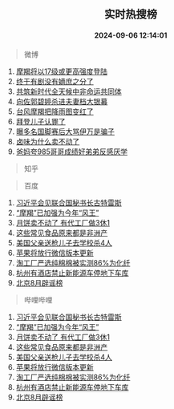 <div align="center"><h2>实时热搜榜</h2><h4>2024-09-06 12:14:01</h4></div>

> 微博  

1. [摩羯将以17级或更高强度登陆](https://s.weibo.com/weibo?q=%23%E6%91%A9%E7%BE%AF%E5%B0%86%E4%BB%A517%E7%BA%A7%E6%88%96%E6%9B%B4%E9%AB%98%E5%BC%BA%E5%BA%A6%E7%99%BB%E9%99%86%23&t=31&band_rank=1&Refer=top)<br />
2. [终于有剧没有嫡庶之分了](https://s.weibo.com/weibo?q=%E7%BB%88%E4%BA%8E%E6%9C%89%E5%89%A7%E6%B2%A1%E6%9C%89%E5%AB%A1%E5%BA%B6%E4%B9%8B%E5%88%86%E4%BA%86&t=31&band_rank=2&Refer=top)<br />
3. [共筑新时代全天候中非命运共同体](https://s.weibo.com/weibo?q=%23%E5%85%B1%E7%AD%91%E6%96%B0%E6%97%B6%E4%BB%A3%E5%85%A8%E5%A4%A9%E5%80%99%E4%B8%AD%E9%9D%9E%E5%91%BD%E8%BF%90%E5%85%B1%E5%90%8C%E4%BD%93%23&t=31&band_rank=3&Refer=top)<br />
4. [向佐郭碧婷杀进夫妻档大银幕](https://s.weibo.com/weibo?q=%E5%90%91%E4%BD%90%E9%83%AD%E7%A2%A7%E5%A9%B7%E6%9D%80%E8%BF%9B%E5%A4%AB%E5%A6%BB%E6%A1%A3%E5%A4%A7%E9%93%B6%E5%B9%95&t=31&band_rank=4&Refer=top)<br />
5. [台风摩羯把降雨图变红了](https://s.weibo.com/weibo?q=%23%E5%8F%B0%E9%A3%8E%E6%91%A9%E7%BE%AF%E6%8A%8A%E9%99%8D%E9%9B%A8%E5%9B%BE%E5%8F%98%E7%BA%A2%E4%BA%86%23&t=31&band_rank=5&Refer=top)<br />
6. [拜登儿子认罪了](https://s.weibo.com/weibo?q=%23%E6%8B%9C%E7%99%BB%E5%84%BF%E5%AD%90%E8%AE%A4%E7%BD%AA%E4%BA%86%23&t=31&band_rank=6&Refer=top)<br />
7. [曝多名国脚赛后大骂伊万是骗子](https://s.weibo.com/weibo?q=%23%E6%9B%9D%E5%A4%9A%E5%90%8D%E5%9B%BD%E8%84%9A%E8%B5%9B%E5%90%8E%E5%A4%A7%E9%AA%82%E4%BC%8A%E4%B8%87%E6%98%AF%E9%AA%97%E5%AD%90%23&t=31&band_rank=7&Refer=top)<br />
8. [卤味为什么卖不动了](https://s.weibo.com/weibo?q=%23%E5%8D%A4%E5%91%B3%E4%B8%BA%E4%BB%80%E4%B9%88%E5%8D%96%E4%B8%8D%E5%8A%A8%E4%BA%86%23&t=31&band_rank=8&Refer=top)<br />
9. [爸妈夸985哥哥成绩好弟弟反感厌学](https://s.weibo.com/weibo?q=%23%E7%88%B8%E5%A6%88%E5%A4%B8985%E5%93%A5%E5%93%A5%E6%88%90%E7%BB%A9%E5%A5%BD%E5%BC%9F%E5%BC%9F%E5%8F%8D%E6%84%9F%E5%8E%8C%E5%AD%A6%23&t=31&band_rank=9&Refer=top)<br />

> 知乎  


> 百度  

1. [习近平会见联合国秘书长古特雷斯](https://www.baidu.com/s?wd=%E4%B9%A0%E8%BF%91%E5%B9%B3%E4%BC%9A%E8%A7%81%E8%81%94%E5%90%88%E5%9B%BD%E7%A7%98%E4%B9%A6%E9%95%BF%E5%8F%A4%E7%89%B9%E9%9B%B7%E6%96%AF&sa=fyb_news&rsv_dl=fyb_news)<br />
2. [“摩羯”已加强为今年“风王”](https://www.baidu.com/s?wd=%E2%80%9C%E6%91%A9%E7%BE%AF%E2%80%9D%E5%B7%B2%E5%8A%A0%E5%BC%BA%E4%B8%BA%E4%BB%8A%E5%B9%B4%E2%80%9C%E9%A3%8E%E7%8E%8B%E2%80%9D&sa=fyb_news&rsv_dl=fyb_news)<br />
3. [月饼卖不动了 有代工厂做3休1](https://www.baidu.com/s?wd=%E6%9C%88%E9%A5%BC%E5%8D%96%E4%B8%8D%E5%8A%A8%E4%BA%86+%E6%9C%89%E4%BB%A3%E5%B7%A5%E5%8E%82%E5%81%9A3%E4%BC%911&sa=fyb_news&rsv_dl=fyb_news)<br />
4. [这些常见食品原来都是非洲产](https://www.baidu.com/s?wd=%E8%BF%99%E4%BA%9B%E5%B8%B8%E8%A7%81%E9%A3%9F%E5%93%81%E5%8E%9F%E6%9D%A5%E9%83%BD%E6%98%AF%E9%9D%9E%E6%B4%B2%E4%BA%A7&sa=fyb_news&rsv_dl=fyb_news)<br />
5. [美国父亲送枪儿子去学校杀4人](https://www.baidu.com/s?wd=%E7%BE%8E%E5%9B%BD%E7%88%B6%E4%BA%B2%E9%80%81%E6%9E%AA%E5%84%BF%E5%AD%90%E5%8E%BB%E5%AD%A6%E6%A0%A1%E6%9D%804%E4%BA%BA&sa=fyb_news&rsv_dl=fyb_news)<br />
6. [苹果将放行微信版本更新](https://www.baidu.com/s?wd=%E8%8B%B9%E6%9E%9C%E5%B0%86%E6%94%BE%E8%A1%8C%E5%BE%AE%E4%BF%A1%E7%89%88%E6%9C%AC%E6%9B%B4%E6%96%B0&sa=fyb_news&rsv_dl=fyb_news)<br />
7. [淘工厂严选纯棉棉被实测86%为化纤](https://www.baidu.com/s?wd=%E6%B7%98%E5%B7%A5%E5%8E%82%E4%B8%A5%E9%80%89%E7%BA%AF%E6%A3%89%E6%A3%89%E8%A2%AB%E5%AE%9E%E6%B5%8B86%25%E4%B8%BA%E5%8C%96%E7%BA%A4&sa=fyb_news&rsv_dl=fyb_news)<br />
8. [杭州有酒店禁止新能源车停地下车库](https://www.baidu.com/s?wd=%E6%9D%AD%E5%B7%9E%E6%9C%89%E9%85%92%E5%BA%97%E7%A6%81%E6%AD%A2%E6%96%B0%E8%83%BD%E6%BA%90%E8%BD%A6%E5%81%9C%E5%9C%B0%E4%B8%8B%E8%BD%A6%E5%BA%93&sa=fyb_news&rsv_dl=fyb_news)<br />
9. [北京8月辟谣榜](https://www.baidu.com/s?wd=%E5%8C%97%E4%BA%AC8%E6%9C%88%E8%BE%9F%E8%B0%A3%E6%A6%9C&sa=fyb_news&rsv_dl=fyb_news)<br />

> 哔哩哔哩  

1. [习近平会见联合国秘书长古特雷斯](https://www.baidu.com/s?wd=%E4%B9%A0%E8%BF%91%E5%B9%B3%E4%BC%9A%E8%A7%81%E8%81%94%E5%90%88%E5%9B%BD%E7%A7%98%E4%B9%A6%E9%95%BF%E5%8F%A4%E7%89%B9%E9%9B%B7%E6%96%AF&sa=fyb_news&rsv_dl=fyb_news)<br />
2. [“摩羯”已加强为今年“风王”](https://www.baidu.com/s?wd=%E2%80%9C%E6%91%A9%E7%BE%AF%E2%80%9D%E5%B7%B2%E5%8A%A0%E5%BC%BA%E4%B8%BA%E4%BB%8A%E5%B9%B4%E2%80%9C%E9%A3%8E%E7%8E%8B%E2%80%9D&sa=fyb_news&rsv_dl=fyb_news)<br />
3. [月饼卖不动了 有代工厂做3休1](https://www.baidu.com/s?wd=%E6%9C%88%E9%A5%BC%E5%8D%96%E4%B8%8D%E5%8A%A8%E4%BA%86+%E6%9C%89%E4%BB%A3%E5%B7%A5%E5%8E%82%E5%81%9A3%E4%BC%911&sa=fyb_news&rsv_dl=fyb_news)<br />
4. [这些常见食品原来都是非洲产](https://www.baidu.com/s?wd=%E8%BF%99%E4%BA%9B%E5%B8%B8%E8%A7%81%E9%A3%9F%E5%93%81%E5%8E%9F%E6%9D%A5%E9%83%BD%E6%98%AF%E9%9D%9E%E6%B4%B2%E4%BA%A7&sa=fyb_news&rsv_dl=fyb_news)<br />
5. [美国父亲送枪儿子去学校杀4人](https://www.baidu.com/s?wd=%E7%BE%8E%E5%9B%BD%E7%88%B6%E4%BA%B2%E9%80%81%E6%9E%AA%E5%84%BF%E5%AD%90%E5%8E%BB%E5%AD%A6%E6%A0%A1%E6%9D%804%E4%BA%BA&sa=fyb_news&rsv_dl=fyb_news)<br />
6. [苹果将放行微信版本更新](https://www.baidu.com/s?wd=%E8%8B%B9%E6%9E%9C%E5%B0%86%E6%94%BE%E8%A1%8C%E5%BE%AE%E4%BF%A1%E7%89%88%E6%9C%AC%E6%9B%B4%E6%96%B0&sa=fyb_news&rsv_dl=fyb_news)<br />
7. [淘工厂严选纯棉棉被实测86%为化纤](https://www.baidu.com/s?wd=%E6%B7%98%E5%B7%A5%E5%8E%82%E4%B8%A5%E9%80%89%E7%BA%AF%E6%A3%89%E6%A3%89%E8%A2%AB%E5%AE%9E%E6%B5%8B86%25%E4%B8%BA%E5%8C%96%E7%BA%A4&sa=fyb_news&rsv_dl=fyb_news)<br />
8. [杭州有酒店禁止新能源车停地下车库](https://www.baidu.com/s?wd=%E6%9D%AD%E5%B7%9E%E6%9C%89%E9%85%92%E5%BA%97%E7%A6%81%E6%AD%A2%E6%96%B0%E8%83%BD%E6%BA%90%E8%BD%A6%E5%81%9C%E5%9C%B0%E4%B8%8B%E8%BD%A6%E5%BA%93&sa=fyb_news&rsv_dl=fyb_news)<br />
9. [北京8月辟谣榜](https://www.baidu.com/s?wd=%E5%8C%97%E4%BA%AC8%E6%9C%88%E8%BE%9F%E8%B0%A3%E6%A6%9C&sa=fyb_news&rsv_dl=fyb_news)<br />
